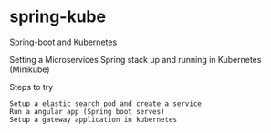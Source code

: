 # spring-kube
Spring-boot and Kubernetes 

Setting a Microservices Spring stack up and running in Kubernetes (Minikube)

Steps to try
  
    Setup a elastic search pod and create a service
    Run a angular app (Spring boot serves)
    Setup a gateway application in kubernetes
